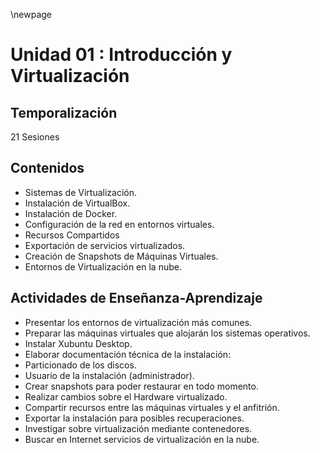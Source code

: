 \newpage 

# Unidad 01 : Introducción y Virtualización

## Temporalización

21 Sesiones

## Contenidos

* Sistemas de Virtualización.
* Instalación de VirtualBox.
* Instalación de Docker.
* Configuración de la red en entornos virtuales.
* Recursos Compartidos
* Exportación de servicios virtualizados.
* Creación de Snapshots de Máquinas Virtuales.
* Entornos de Virtualización en la nube.

## Actividades de Enseñanza-Aprendizaje

* Presentar los entornos de virtualización más comunes.
* Preparar las máquinas virtuales que alojarán los sistemas operativos.
* Instalar Xubuntu Desktop.
* Elaborar documentación técnica de la instalación:
* Particionado de los discos.
* Usuario de la instalación (administrador).
* Crear snapshots para poder restaurar en todo momento.
* Realizar cambios sobre el Hardware virtualizado.
* Compartir recursos entre las máquinas virtuales y el anfitrión.
* Exportar la instalación para posibles recuperaciones.
* Investigar sobre virtualización mediante contenedores.
* Buscar en Internet servicios de virtualización en la nube.